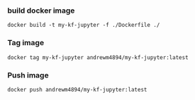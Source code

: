 ### build docker image
```
docker build -t my-kf-jupyter -f ./Dockerfile ./
```

### Tag image
```
docker tag my-kf-jupyter andrewm4894/my-kf-jupyter:latest
```

### Push image
```
docker push andrewm4894/my-kf-jupyter:latest
```
